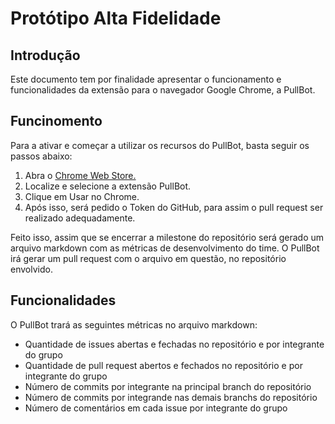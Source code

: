 # Protótipo Alta Fidelidade

## Introdução
Este documento tem por finalidade apresentar o funcionamento e funcionalidades da extensão para o navegador Google Chrome, a PullBot.

## Funcinomento
Para a ativar e começar a utilizar os recursos do PullBot, basta seguir os passos abaixo:
1. Abra o [Chrome Web Store.](https://chrome.google.com/webstore/category/extensions)
2. Localize e selecione a extensão PullBot.
3. Clique em Usar no Chrome.
4. Após isso, será pedido o Token do GitHub, para assim o pull request ser realizado adequadamente.

Feito isso, assim que se encerrar a milestone do repositório será gerado um arquivo markdown com as métricas de desenvolvimento do time. O PullBot irá gerar um pull request com o arquivo em questão, no repositório envolvido.

## Funcionalidades
O PullBot trará as seguintes métricas no arquivo markdown:

* Quantidade de issues abertas e fechadas no repositório e por integrante do grupo
* Quantidade de pull request abertos e fechados no repositório e por integrante do grupo
* Número de commits por integrante na principal branch do repositório
* Número de commits por integrande nas demais branchs do repositório
* Número de comentários em cada issue por integrante do grupo
